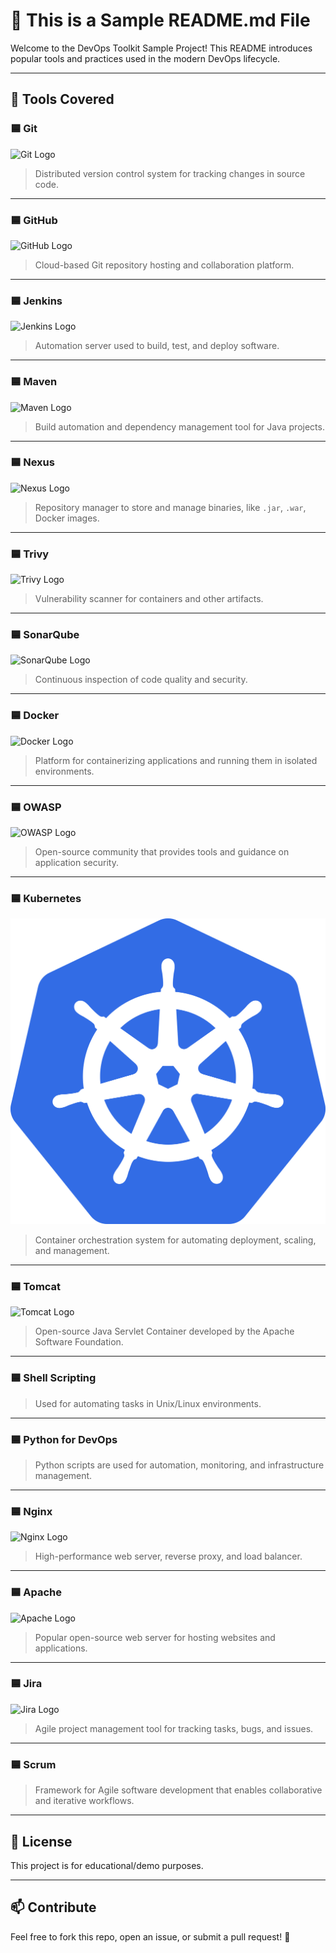 # 🚀 This is a Sample README.md File

Welcome to the DevOps Toolkit Sample Project! This README introduces popular tools and practices used in the modern DevOps lifecycle.

---

## 🧰 Tools Covered

### 🟦 Git
![Git Logo](https://git-scm.com/images/logos/downloads/Git-Icon-1788C.png)
> Distributed version control system for tracking changes in source code.

---

### 🟦 GitHub
![GitHub Logo](https://github.githubassets.com/images/modules/logos_page/GitHub-Mark.png)
> Cloud-based Git repository hosting and collaboration platform.

---

### 🟦 Jenkins
![Jenkins Logo](https://www.jenkins.io/images/logos/jenkins/jenkins.png)
> Automation server used to build, test, and deploy software.

---

### 🟦 Maven
![Maven Logo](https://upload.wikimedia.org/wikipedia/commons/5/52/Apache_Maven_logo.svg)
> Build automation and dependency management tool for Java projects.

---

### 🟦 Nexus
![Nexus Logo](https://upload.wikimedia.org/wikipedia/commons/e/e0/Nexus_repository_manager_logo.png)
> Repository manager to store and manage binaries, like `.jar`, `.war`, Docker images.

---

### 🟦 Trivy
![Trivy Logo](https://aquasecurity.github.io/trivy/images/trivy-logo.png)
> Vulnerability scanner for containers and other artifacts.

---

### 🟦 SonarQube
![SonarQube Logo](https://www.sonarqube.org/logos/index/sq-logo.svg)
> Continuous inspection of code quality and security.

---

### 🟦 Docker
![Docker Logo](https://www.docker.com/wp-content/uploads/2022/03/horizontal-logo-monochromatic-white.png)
> Platform for containerizing applications and running them in isolated environments.

---

### 🟦 OWASP
![OWASP Logo](https://owasp.org/assets/images/logo.svg)
> Open-source community that provides tools and guidance on application security.

---

### 🟦 Kubernetes
![Kubernetes Logo](https://raw.githubusercontent.com/kubernetes/kubernetes/master/logo/logo.png)
> Container orchestration system for automating deployment, scaling, and management.

---

### 🟦 Tomcat
![Tomcat Logo](https://tomcat.apache.org/res/images/tomcat.png)
> Open-source Java Servlet Container developed by the Apache Software Foundation.

---

### 🟦 Shell Scripting
> Used for automating tasks in Unix/Linux environments.

---

### 🟦 Python for DevOps
> Python scripts are used for automation, monitoring, and infrastructure management.

---

### 🟦 Nginx
![Nginx Logo](https://upload.wikimedia.org/wikipedia/commons/c/c5/Nginx_logo.svg)
> High-performance web server, reverse proxy, and load balancer.

---

### 🟦 Apache
![Apache Logo](https://upload.wikimedia.org/wikipedia/commons/5/5f/Apache_HTTP_server_logo_%282019-present%29.svg)
> Popular open-source web server for hosting websites and applications.

---

### 🟦 Jira
![Jira Logo](https://wac-cdn.atlassian.com/dam/jcr:fc1c15f5-3714-4c06-82b0-20c4607a5325/jira%20logo%20blue.svg)
> Agile project management tool for tracking tasks, bugs, and issues.

---

### 🟦 Scrum
> Framework for Agile software development that enables collaborative and iterative workflows.

---

## 📘 License

This project is for educational/demo purposes.

---

## 📫 Contribute

Feel free to fork this repo, open an issue, or submit a pull request! 🚀
